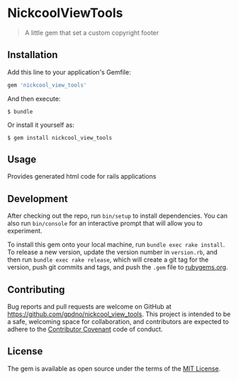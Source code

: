 # NickcoolViewTools

> A little gem that set a custom copyright footer

## Installation

Add this line to your application's Gemfile:

```ruby
gem 'nickcool_view_tools'
```

And then execute:

    $ bundle

Or install it yourself as:

    $ gem install nickcool_view_tools

## Usage

Provides generated html code for rails applications

## Development

After checking out the repo, run `bin/setup` to install dependencies. You can also run `bin/console` for an interactive prompt that will allow you to experiment.

To install this gem onto your local machine, run `bundle exec rake install`. To release a new version, update the version number in `version.rb`, and then run `bundle exec rake release`, which will create a git tag for the version, push git commits and tags, and push the `.gem` file to [rubygems.org](https://rubygems.org).

## Contributing

Bug reports and pull requests are welcome on GitHub at https://github.com/gpdno/nickcool_view_tools. This project is intended to be a safe, welcoming space for collaboration, and contributors are expected to adhere to the [Contributor Covenant](http://contributor-covenant.org) code of conduct.


## License

The gem is available as open source under the terms of the [MIT License](http://opensource.org/licenses/MIT).

